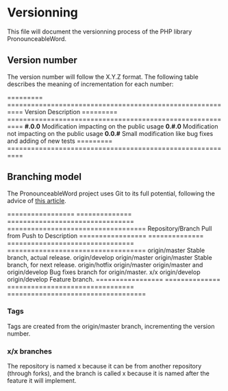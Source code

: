 # Versionning

This file will document the versionning process of the PHP library
PronounceableWord.

## Version number

The version number will follow the X.Y.Z format. The following table describes
the meaning of incrementation for each number:

========= ==========================================================
Version   Description
========= ==========================================================
**#.0.0** Modification impacting on the public usage
**0.#.0** Modification not impacting on the public usage
**0.0.#** Small modification like bug fixes and adding of new tests
========= ==========================================================

## Branching model

The PronounceableWord project uses Git to its full potential, following
the advice of [this article](http://nvie.com/posts/a-successful-git-branching-model/).

================= ============== ================================ ===================================
Repository/Branch Pull from      Push to                          Description
================= ============== ================================ ===================================
origin/master                                                     Stable branch, actual release.
origin/develop    origin/master  origin/master                    Stable branch, for next release.
origin/hotfix     origin/master  origin/master and origin/develop Bug fixes branch for origin/master.
x/x               origin/develop origin/develop                   Feature branch.
================= ============== ================================ ===================================

### Tags

Tags are created from the origin/master branch, incrementing the version number.

### x/x branches

The repository is named x because it can be from another repository (through
forks), and the branch is called x because it is named after the feature it
will implement.
